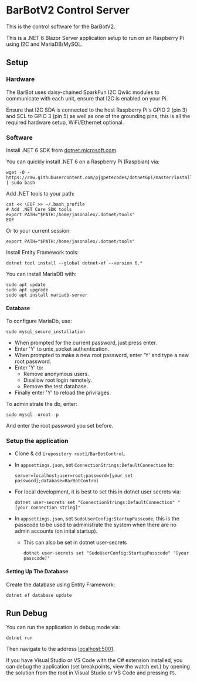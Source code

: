 # BarBotV2 Control Server 

This is the control software for the BarBotV2. 

This is a .NET 6 Blazor Server application setup to run on an Raspberry Pi using I2C and MariaDB/MySQL. 

## Setup 

### Hardware

The BarBot uses daisy-chained SparkFun I2C Qwiic modules to communicate with each unit, ensure that I2C is enabled on your Pi. 

Ensure that I2C SDA is connected to the host Raspberry Pi's GPIO 2 (pin 3) and SCL to GPIO 3 (pin 5) as well as one of the grounding pins, this is all the required hardware setup, WiFi/Ethernet optional. 


### Software

Install .NET 6 SDK from [dotnet.microsoft.com](https://dotnet.microsoft.com/en-us/download/dotnet/6.0).

You can quickly install .NET 6 on a Raspberry Pi (Raspbian) via: 
```
wget -O - https://raw.githubusercontent.com/pjgpetecodes/dotnet6pi/master/install.sh | sudo bash
```

Add .NET tools to your path: 
```
cat << \EOF >> ~/.bash_profile
# Add .NET Core SDK tools
export PATH="$PATH:/home/jasonalex/.dotnet/tools"
EOF
```

Or to your current session:
```
export PATH="$PATH:/home/jasonalex/.dotnet/tools"
```

Install Entity Framework tools:
```
dotnet tool install --global dotnet-ef --version 6.*
```

You can install MariaDB with:
```
sudo apt update
sudo apt upgrade
sudo apt install mariadb-server
```

#### Database 

To configure MariaDb, use:
```
sudo mysql_secure_installation
```
- When prompted for the current password, just press enter. 
- Enter 'Y' to unix_socket authentication. 
- When prompted to make a new root password, enter 'Y' and type a new root password. 
- Enter 'Y' to:
    - Remove anonymous users.
    - Disallow root login remotely. 
    - Remove the test database. 
- Finally enter 'Y' to reload the privilages. 

To administrate the db, enter: 
```
sudo mysql -uroot -p
```
And enter the root password you set before. 

### Setup the application 

- Clone & cd `[repository root]/BarBotControl`. 
- In `appsettings.json`, set `ConnectionStrings:DefaultConnection` to:
    ```
    server=localhost;user=root;password=[your set password];database=BarBotControl
    ```
- For local development, it is best to set this in dotnet user secrets via:
    ```
    dotnet user-secrets set "ConnectionStrings:DefaultConnection" "[your connection string]"
    ```

- In `appsettings.json`, set `SudoUserConfig:StartupPasscode`, this is the passcode to be used to administrate the system when there are no admin accounts (on inital startup). 
    - This can also be set in dotnet user-secrets
        ```
        dotnet user-secrets set "SudoUserConfig:StartupPasscode" "[your passcode]"
        ```

#### Setting Up The Database 
Create the database using Entity Framework: 
```
dotnet ef database update
```

## Run Debug 

You can run the application in debug mode via:
```
dotnet run
```

Then navigate to the address [localhost:5001](https://localhost:5001).

If you have Visual Studio or VS Code with the C# extension installed, you can debug the application (set breakpoints, view the watch ext.) by opening the solution from the root in Visual Studio or VS Code and pressing `F5`. 
